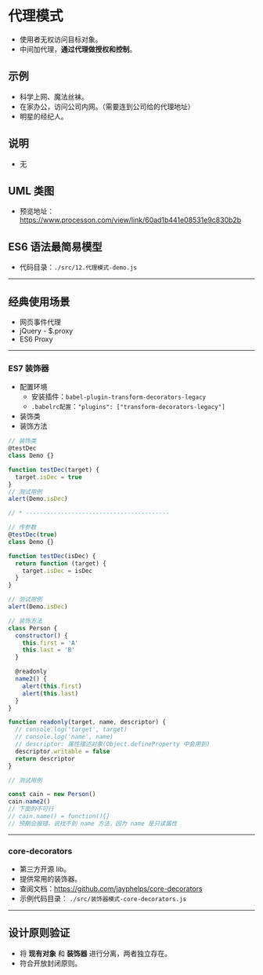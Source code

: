 # 代理模式

- 使用者无权访问目标对象。
- 中间加代理，**通过代理做授权和控制**。

## 示例

- 科学上网、魔法丝袜。
- 在家办公，访问公司内网。（需要连到公司给的代理地址）
- 明星的经纪人。

## 说明

- 无

## UML 类图

- 预览地址：https://www.processon.com/view/link/60ad1b441e08531e9c830b2b

## ES6 语法最简易模型

- 代码目录：`./src/12.代理模式-demo.js`

---

## 经典使用场景

- 网页事件代理
- jQuery - $.proxy
- ES6 Proxy

---

### ES7 装饰器

- 配置环境
  - 安装插件：`babel-plugin-transform-decorators-legacy`
  - `.babelrc配置`：`"plugins": ["transform-decorators-legacy"]`
- 装饰类
- 装饰方法

```js
// 装饰类
@testDec
class Demo {}

function testDec(target) {
  target.isDec = true
}
// 测试用例
alert(Demo.isDec)

// * -----------------------------------------

// 传参数
@testDec(true)
class Demo {}

function testDec(isDec) {
  return function (target) {
    target.isDec = isDec
  }
}

// 测试用例
alert(Demo.isDec)
```

```js
// 装饰方法
class Person {
  constructor() {
    this.first = 'A'
    this.last = 'B'
  }

  @readonly
  name2() {
    alert(this.first)
    alert(this.last)
  }
}

function readonly(target, name, descriptor) {
  // console.log('target', target)
  // console.log('name', name)
  // descriptor: 属性描述对象(Object.defineProperty 中会用到)
  descriptor.writable = false
  return descriptor
}

// 测试用例

const cain = new Person()
cain.name2()
// 下面的不可行
// cain.name() = function(){}
// 预期会报错，说找不到 name 方法，因为 name 是只读属性
```

---

### core-decorators

- 第三方开源 lib。
- 提供常用的装饰器。
- 查阅文档：https://github.com/jayphelps/core-decorators
- 示例代码目录： `./src/装饰器模式-core-decorators.js`

---

## 设计原则验证

- 将 **现有对象** 和 **装饰器** 进行分离，两者独立存在。
- 符合开放封闭原则。
